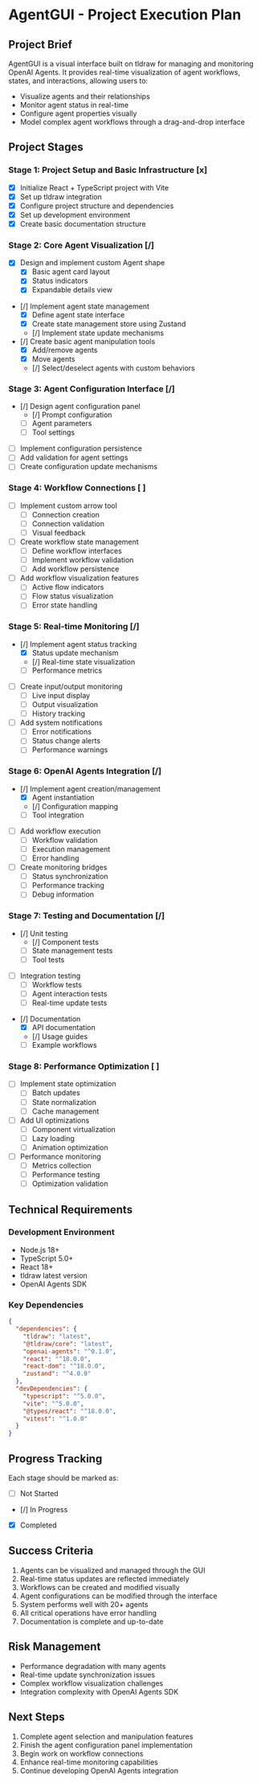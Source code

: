 # AgentGUI - Project Execution Plan

## Project Brief
AgentGUI is a visual interface built on tldraw for managing and monitoring OpenAI Agents. It provides real-time visualization of agent workflows, states, and interactions, allowing users to:
- Visualize agents and their relationships
- Monitor agent status in real-time
- Configure agent properties visually
- Model complex agent workflows through a drag-and-drop interface

## Project Stages

### Stage 1: Project Setup and Basic Infrastructure [x]
- [x] Initialize React + TypeScript project with Vite
- [x] Set up tldraw integration
- [x] Configure project structure and dependencies
- [x] Set up development environment
- [x] Create basic documentation structure

### Stage 2: Core Agent Visualization [/]
- [x] Design and implement custom Agent shape
  - [x] Basic agent card layout
  - [x] Status indicators
  - [x] Expandable details view
- [/] Implement agent state management
  - [x] Define agent state interface
  - [x] Create state management store using Zustand
  - [/] Implement state update mechanisms
- [/] Create basic agent manipulation tools
  - [x] Add/remove agents
  - [x] Move agents
  - [/] Select/deselect agents with custom behaviors

### Stage 3: Agent Configuration Interface [/]
- [/] Design agent configuration panel
  - [/] Prompt configuration
  - [ ] Agent parameters
  - [ ] Tool settings
- [ ] Implement configuration persistence
- [ ] Add validation for agent settings
- [ ] Create configuration update mechanisms

### Stage 4: Workflow Connections [ ]
- [ ] Implement custom arrow tool
  - [ ] Connection creation
  - [ ] Connection validation
  - [ ] Visual feedback
- [ ] Create workflow state management
  - [ ] Define workflow interfaces
  - [ ] Implement workflow validation
  - [ ] Add workflow persistence
- [ ] Add workflow visualization features
  - [ ] Active flow indicators
  - [ ] Flow status visualization
  - [ ] Error state handling

### Stage 5: Real-time Monitoring [/]
- [/] Implement agent status tracking
  - [x] Status update mechanism
  - [/] Real-time state visualization
  - [ ] Performance metrics
- [ ] Create input/output monitoring
  - [ ] Live input display
  - [ ] Output visualization
  - [ ] History tracking
- [ ] Add system notifications
  - [ ] Error notifications
  - [ ] Status change alerts
  - [ ] Performance warnings

### Stage 6: OpenAI Agents Integration [/]
- [/] Implement agent creation/management
  - [x] Agent instantiation
  - [/] Configuration mapping
  - [ ] Tool integration
- [ ] Add workflow execution
  - [ ] Workflow validation
  - [ ] Execution management
  - [ ] Error handling
- [ ] Create monitoring bridges
  - [ ] Status synchronization
  - [ ] Performance tracking
  - [ ] Debug information

### Stage 7: Testing and Documentation [/]
- [/] Unit testing
  - [/] Component tests
  - [ ] State management tests
  - [ ] Tool tests
- [ ] Integration testing
  - [ ] Workflow tests
  - [ ] Agent interaction tests
  - [ ] Real-time update tests
- [/] Documentation
  - [x] API documentation
  - [/] Usage guides
  - [ ] Example workflows

### Stage 8: Performance Optimization [ ]
- [ ] Implement state optimization
  - [ ] Batch updates
  - [ ] State normalization
  - [ ] Cache management
- [ ] Add UI optimizations
  - [ ] Component virtualization
  - [ ] Lazy loading
  - [ ] Animation optimization
- [ ] Performance monitoring
  - [ ] Metrics collection
  - [ ] Performance testing
  - [ ] Optimization validation

## Technical Requirements

### Development Environment
- Node.js 18+
- TypeScript 5.0+
- React 18+
- tldraw latest version
- OpenAI Agents SDK

### Key Dependencies
```json
{
  "dependencies": {
    "tldraw": "latest",
    "@tldraw/core": "latest",
    "openai-agents": "^0.1.0",
    "react": "^18.0.0",
    "react-dom": "^18.0.0",
    "zustand": "^4.0.0"
  },
  "devDependencies": {
    "typescript": "^5.0.0",
    "vite": "^5.0.0",
    "@types/react": "^18.0.0",
    "vitest": "^1.0.0"
  }
}
```

## Progress Tracking

Each stage should be marked as:
- [ ] Not Started
- [/] In Progress
- [x] Completed

## Success Criteria
1. Agents can be visualized and managed through the GUI
2. Real-time status updates are reflected immediately
3. Workflows can be created and modified visually
4. Agent configurations can be modified through the interface
5. System performs well with 20+ agents
6. All critical operations have error handling
7. Documentation is complete and up-to-date

## Risk Management
- Performance degradation with many agents
- Real-time update synchronization issues
- Complex workflow visualization challenges
- Integration complexity with OpenAI Agents SDK

## Next Steps
1. Complete agent selection and manipulation features
2. Finish the agent configuration panel implementation
3. Begin work on workflow connections
4. Enhance real-time monitoring capabilities
5. Continue developing OpenAI Agents integration